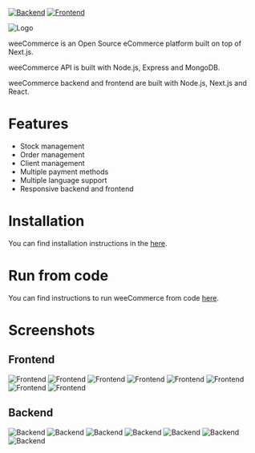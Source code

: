 [![Backend](https://github.com/aelassas/weecommerce/actions/workflows/backend.yml/badge.svg)](https://github.com/aelassas/weecommerce/actions/workflows/backend.yml)
[![Frontend](https://github.com/aelassas/weecommerce/actions/workflows/frontend.yml/badge.svg)](https://github.com/aelassas/weecommerce/actions/workflows/frontend.yml)

![Logo](__content/logo.png)

weeCommerce is an Open Source eCommerce platform built on top of Next.js.

weeCommerce API is built with Node.js, Express and MongoDB.

weeCommerce backend and frontend are built with Node.js, Next.js and React.

# Features

* Stock management
* Order management
* Client management
* Multiple payment methods
* Multiple language support
* Responsive backend and frontend

# Installation

You can find installation instructions in the [here](https://github.com/aelassas/weecommerce/wiki/Installation).

# Run from code

You can find instructions to run weeCommerce from code [here](https://github.com/aelassas/weecommerce/wiki/Run-from-code).

# Screenshots

## Frontend

![Frontend](__content/frontend-1.png)
![Frontend](__content/frontend-7-bis.png)
![Frontend](__content/frontend-8-bis.png)
![Frontend](__content/frontend-2.png)
![Frontend](__content/frontend-3.png)
![Frontend](__content/frontend-4.png)
![Frontend](__content/frontend-5.png)
![Frontend](__content/frontend-6.png)

## Backend

![Backend](__content/backend-1.png)
![Backend](__content/backend-2.png)
![Backend](__content/backend-3.png)
![Backend](__content/backend-4.png)
![Backend](__content/backend-5.png)
![Backend](__content/backend-6.png)
![Backend](__content/backend-7.png)

